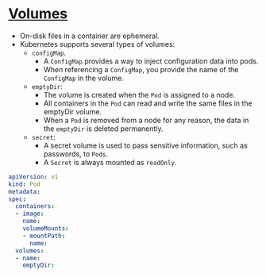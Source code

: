 # [Volumes](https://kubernetes.io/docs/concepts/storage/volumes/)

- On-disk files in a container are ephemeral.
- Kubernetes supports several types of volumes:
    - `configMap`.
        - A `ConfigMap` provides a way to inject configuration data into pods.
        - When referencing a `ConfigMap`, you provide the name of the `ConfigMap` in the volume.
    - `emptyDir`:
        - The volume is created when the `Pod` is assigned to a node.
        - All containers in the `Pod` can read and write the same files in the emptyDir volume.
        - When a `Pod` is removed from a node for any reason, the data in the `emptyDir` is deleted permanently.
    - `secret`:
        - A secret volume is used to pass sensitive information, such as passwords, to `Pods`.
        - A `Secret` is always mounted as `readOnly`.

```yaml
apiVersion: v1
kind: Pod
metadata:
spec:
  containers:
  - image:
    name:
    volumeMounts:
    - mountPath:
      name:
  volumes:
  - name:
    emptyDir:
```
